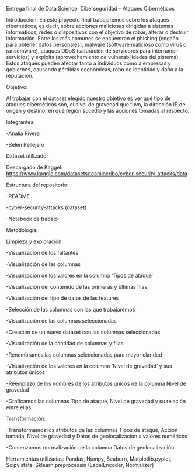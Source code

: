 Entrega final de Data Science: Ciberseguridad - Ataques Cibernéticos

Introducción: 
En este proyecto final trabajaremos sobre los ataques cibernéticos, es decir, sobre acciones maliciosas dirigidas a sistemas informáticos, redes o dispositivos con el objetivo de robar, alterar o destruir información. Entre los más comunes se encuentran el phishing (engaño para obtener datos personales), malware (software malicioso como virus o ransomware), ataques DDoS (saturación de servidores para interrumpir servicios) y exploits (aprovechamiento de vulnerabilidades del sistema). Estos ataques pueden afectar tanto a individuos como a empresas y gobiernos, causando pérdidas económicas, robo de identidad y daño a la reputación. 

Objetivo:

Al trabajar con el dataset elegido nuestro objetivo es ver qué tipo de ataques cibernéticos son, el nivel de gravedad que tuvo, la dirección IP de origen y destino, en qué región sucedió y las acciones tomadas al respecto.


Integrantes:

-Analia Rivera

-Belén Pellejero


Dataset utilizado:

Descargado de Kaggel: https://www.kaggle.com/datasets/teamincribo/cyber-security-attacks/data


Estructura del repositorio:

-README

-cyber-security-attacks (dataset)

-Notebook de trabajo


Metodología:

Limpieza y exploración:

-Visualización de los faltantes

-Visualización de las columnas

-Visualización de los valores en la columna ‘Tipos de ataque’

-Visualización del contenido de las primeras y últimas filas

-Visualización del tipo de datos de las features

-Selección de las columnas con las que trabajaremos

-Visualización de las columnas seleccionadas

-Creación de un nuevo dataset con las columnas seleccionadas

-Visualización de la cantidad de columnas y filas

-Renombramos las columnas seleccionadas para mayor claridad

-Visualización de los valores en la columna ‘Nivel de gravedad’ y sus atributos únicos

-Reemplazo de los nombres de los atributos únicos de la columna Nivel de gravedad

-Graficamos las columnas Tipo de ataque, Nivel de gravedad y su relación entre ellas.

Transformación:

-Transformamos los atributos de las columnas Tipos de ataque, Acción tomada, Nivel de gravedad y Datos de geolocalización a valores numéricos

-Comenzamos normalización de la columna Datos de geolocalización  


Herramientas utilizadas: Pandas, Numpy, Seaborn, Matplotlib.pyplot, Scipy.stats, Sklearn.preprocessin (LabelEncoder, Normalizer)

